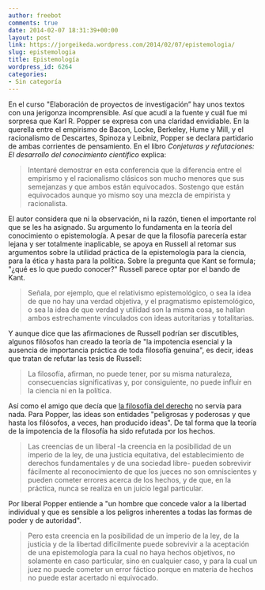 ```yaml
---
author: freebot
comments: true
date: 2014-02-07 18:31:39+00:00
layout: post
link: https://jorgeikeda.wordpress.com/2014/02/07/epistemologia/
slug: epistemologia
title: Epistemología
wordpress_id: 6264
categories:
- Sin categoría
---
```


En el curso "Elaboración de proyectos de investigación” hay unos textos con una jerigonza incomprensible. Así que acudí a la fuente y cuál fue mi sorpresa que Karl R. Popper se expresa con una claridad envidiable. 
En la querella entre el empirismo de Bacon, Locke, Berkeley, Hume y Mill, y el racionalismo  de Descartes, Spinoza y Leibniz, Popper se declara partidario de ambas corrientes de pensamiento. 
En el libro _Conjeturas y refutaciones: El desarrollo del conocimiento científico_ explica:



<blockquote>Intentaré demostrar en esta conferencia que la diferencia entre el empirismo y el racionalismo clásicos son mucho menores que sus semejanzas y que ambos están equivocados. Sostengo que están equivocados aunque yo mismo soy una mezcla de empirista y racionalista.</blockquote>



El autor considera que ni la observación, ni la razón, tienen el importante rol que se les ha asignado. Su argumento lo fundamenta en la teoría del conocimiento o epistemología. A pesar de que la filosofía parecería estar lejana y ser totalmente inaplicable, se apoya en Russell al retomar sus argumentos sobre la utilidad práctica de la epistemología para la ciencia, para la ética y hasta para la política. 
Sobre la pregunta que Kant se formula; "¿qué es lo que puedo conocer?" Russell parece optar por el bando de Kant.




<blockquote>Señala, por ejemplo, que el relativismo epistemológico, o sea la idea de que no hay una verdad objetiva, y el pragmatismo epistemológico, o sea la idea de que verdad y utilidad son la misma cosa, se hallan ambos estrechamente vinculados con ideas autoritarias y totalitarias.</blockquote>



Y aunque dice que las afirmaciones de Russell podrían ser discutibles, algunos filósofos han creado la teoría de "la impotencia esencial y la ausencia de importancia práctica de toda filosofía genuina", es decir, ideas que tratan de refutar las tesis de Russell:




<blockquote>La filosofía, afirman, no puede tener, por su misma naturaleza, consecuencias significativas y, por consiguiente, no puede influir en la ciencia ni en la política.</blockquote>



Así como el amigo que decía que [la filosofía del derecho](http://www.jorgeikeda.com/wordpress/?p=5449) no servía para nada. 
Para Popper, las ideas son entidades "peligrosas y poderosas y que hasta los filósofos, a veces, han producido ideas". De tal forma que la teoría de la impotencia de la filosofía ha sido refutada por los hechos. 



<blockquote>Las creencias de un liberal -la creencia en la posibilidad de un imperio de la ley, de una justicia equitativa, del establecimiento de derechos fundamentales y de una sociedad libre- pueden sobrevivir fácilmente al reconocimiento de que los jueces no son omniscientes y pueden cometer errores acerca de los hechos, y de que, en la práctica, nunca se realiza en un juicio legal particular.</blockquote>



Por liberal Popper entiende a "un hombre que concede valor a la libertad individual y que es sensible a los peligros inherentes a todas las formas de poder y de autoridad".





<blockquote>Pero esta creencia en la posibilidad de un imperio de la ley, de la justicia y de la libertad difícilmente puede sobrevivir a la aceptación de una epistemología para la cual no haya hechos objetivos, no solamente en caso particular, sino en cualquier caso, y para la cual un juez no puede cometer un error fáctico porque en materia de hechos no puede estar acertado ni equivocado.</blockquote>





